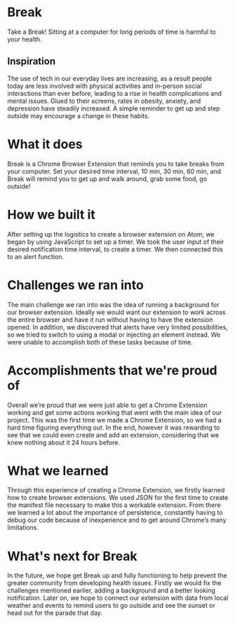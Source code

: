 # Break
Take a Break! Sitting at a computer for long periods of time is harmful to your health.

## Inspiration
The use of tech in our everyday lives are increasing, as a result people today are less involved with physical activities and in-person social interactions than ever before, leading to a rise in health complications and mental issues.  Glued to their screens, rates in obesity, anxiety, and depression have steadily increased. A simple reminder to get up and step outside  may encourage a change in these habits. 

# What it does
Break is a Chrome Browser Extension that reminds you to take breaks from your computer. Set your desired time interval, 10 min, 30 min, 60 min, and Break will remind you to get up and walk around, grab some food, go outside!

# How we built it
After setting up the logistics to create a browser extension on Atom, we began by using JavaScript to set up a timer. We took the user input of their desired notification time interval, to create a timer. We then connected this to an alert function.

# Challenges we ran into
The main challenge we ran into was the idea of running a background for our browser extension. Ideally we would want our extension to work across the entire browser and have it run without having to have the extension opened. In addition, we discovered that alerts have very limited possibilities, so we tried to switch to using a modal or injecting an element instead. We were unable to accomplish both of these tasks because of time.

# Accomplishments that we're proud of
Overall we’re proud that we were just able to get a Chrome Extension working and get some actions working that went with the main idea of our project. This was the first time we made a Chrome Extension, so we had a hard time figuring everything out. In the end, however it was rewarding to see that we could even create and add an extension, considering that we knew nothing about it 24 hours before.

# What we learned
Through this experience of creating a Chrome Extension, we firstly learned how to create browser extensions. We used JSON for the first time to create the manifest file necessary to make this a workable extension. From there we learned a lot about the importance of persistence, constantly having to debug our code because of inexperience and to get around Chrome’s many limitations.

# What's next for Break
In the future, we hope get Break up and fully functioning to help prevent the greater community from developing health issues. Firstly we would fix the challenges mentioned earlier, adding a background and a better looking notification. Later on, we hope to connect our extension with data from local weather and events to remind users to go outside and see the sunset or head out for the parade that day.
